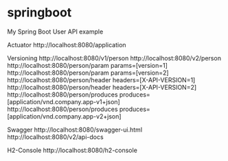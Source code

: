 # springboot
My Spring Boot User API example

Actuator
    http://localhost:8080/application

Versioning
    http://localhost:8080/v1/person
    http://localhost:8080/v2/person
    http://localhost:8080/person/param
        params=[version=1]
    http://localhost:8080/person/param
        params=[version=2]
    http://localhost:8080/person/header
        headers=[X-API-VERSION=1]
    http://localhost:8080/person/header
        headers=[X-API-VERSION=2]
    http://localhost:8080/person/produces
        produces=[application/vnd.company.app-v1+json]
    http://localhost:8080/person/produces
        produces=[application/vnd.company.app-v2+json]

Swagger
    http://localhost:8080/swagger-ui.html
    http://localhost:8080/v2/api-docs

H2-Console
    http://localhost:8080/h2-console